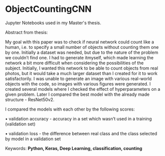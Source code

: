 # ObjectCountingCNN
Jupyter Notebooks used in my Master's thesis. 

Abstract from thesis:

My goal with this paper was to check if neural network could count like a human,
i.e. to specify a small number of objects without counting them one by one.
Initially a dataset was needed, but due to the nature of the problem we couldn’t find
one. I had to generate itmyself, which made learning the network a bit more difficult
when considering the possibilities of the subject. Initially, I wanted this network to
be able to count objects from real photos, but it would take a much larger dataset
than I created for it to work satisfactorily. I was unable to generate an image with
various real-world objects with the code, so images with various figures were generated.
I created several models where I checked the effect of hyperparameters on
a given problem. Later I compared the best model with the already made structure -
ResNet50v2.



I compared the models with each other by the following scores:


• validation accuracy - accuracy in a set which wasn’t used in a training (validation
set)


• validation loss - the difference between real class and the class selected by model
in a validation set

Keywords: **Python, Keras, Deep Learning, classification, counting**
